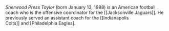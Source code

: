 *Sherwood Press Taylor* (born January 13, 1988) is an American football coach who is the offensive coordinator for the [[Jacksonville Jaguars]]. He previously served an assistant coach for the [[Indianapolis Colts]] and [Philadelphia Eagles].